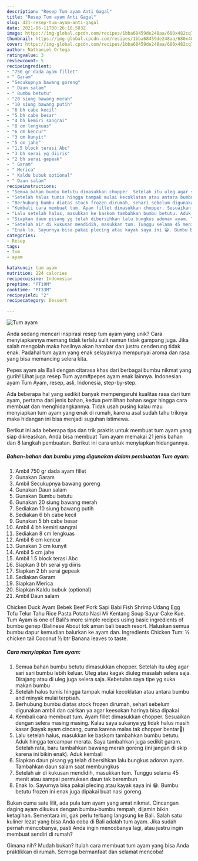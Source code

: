 ```yaml
---
description: "Resep Tum ayam Anti Gagal"
title: "Resep Tum ayam Anti Gagal"
slug: 421-resep-tum-ayam-anti-gagal
date: 2021-06-11T00:26:10.583Z
image: https://img-global.cpcdn.com/recipes/1bba68459de248aa/680x482cq70/tum-ayam-foto-resep-utama.jpg
thumbnail: https://img-global.cpcdn.com/recipes/1bba68459de248aa/680x482cq70/tum-ayam-foto-resep-utama.jpg
cover: https://img-global.cpcdn.com/recipes/1bba68459de248aa/680x482cq70/tum-ayam-foto-resep-utama.jpg
author: Nathaniel Ortega
ratingvalue: 3
reviewcount: 5
recipeingredient:
- "750 gr dada ayam fillet"
- " Garam"
- "Secukupnya bawang goreng"
- " Daun salam"
- " Bumbu betutu"
- "20 siung bawang merah"
- "10 siung bawang putih"
- "6 bh cabe kecil"
- "5 bh cabe besar"
- "4 bh kemiri sangrai"
- "8 cm lengkuas"
- "6 cm kencur"
- "3 cm kunyit"
- "5 cm jahe"
- "1.5 block terasi Abc"
- "3 bh serai yg diiris"
- "2 bh serai gepeak"
- " Garam"
- " Merica"
- " Kaldu bubuk optional"
- " Daun salam"
recipeinstructions:
- "Semua bahan bumbu betutu dimasukkan chopper. Setelah itu uleg agar sari sari bumbu lebih keluar. Uleg atau kagak diuleg masalah selera saja. Dirajang atau di uleg juga selera saja. Kebetulan saya tipe yg suka makan bumbu"
- "Setelah halus tumis hingga tampak mulai kecoklatan atau antara bumbu and minyak mulai terpisah."
- "Berhubung bumbu diatas stock frozen dirumah, sehari sebelum digunakan ambil dan cairkan ya agar keesokan harinya bisa dipakai"
- "Kembali cara membuat tum. Ayam fillet dimasukkan chopper. Sesuaikan dengan selera masing masing. Kalau saya sukanya yg tidak halus masih kasar (kayak ayam cincang, cuma karena malas tak chopper bentar🤭)"
- "Lalu setelah halus, masukkan ke baskom tambahkan bumbu betutu. Aduk hingga tercampur merata. Saya tambahkan juga sedikit garam. Setelah rata, baru tambahkan bawang merah goreng (ini jangan di skip karena ini bikin enak). Aduk kembali"
- "Siapkan daun pisang yg telah dibersihkan lalu bungkus adonan ayam. Tambahkan daun salam saat membungkus"
- "Setelah air di kukusan mendidih, masukkan tum. Tunggu selama 45 menit atau sampai permukaan daun tak berembun"
- "Enak lo. Sayurnya bisa pakai plecing atau kayak saya ini 😁. Bumbu betutu frozen ini enak juga dipakai buat nasi goreng."
categories:
- Resep
tags:
- tum
- ayam

katakunci: tum ayam 
nutrition: 224 calories
recipecuisine: Indonesian
preptime: "PT19M"
cooktime: "PT33M"
recipeyield: "2"
recipecategory: Dessert

---
```



![Tum ayam](https://img-global.cpcdn.com/recipes/1bba68459de248aa/680x482cq70/tum-ayam-foto-resep-utama.jpg)

Anda sedang mencari inspirasi resep tum ayam yang unik? Cara menyiapkannya memang tidak terlalu sulit namun tidak gampang juga. Jika salah mengolah maka hasilnya akan hambar dan justru cenderung tidak enak. Padahal tum ayam yang enak selayaknya mempunyai aroma dan rasa yang bisa memancing selera kita.

Pepes ayam ala Bali dengan citarasa khas dari berbagai bumbu nikmat yang gurih! Lihat juga resep Tum ayam#pepes ayam enak lainnya. Indonesian ayam Tum Ayam, resep, asli, Indonesia, step-by-step.

Ada beberapa hal yang sedikit banyak mempengaruhi kualitas rasa dari tum ayam, pertama dari jenis bahan, kedua pemilihan bahan segar hingga cara membuat dan menghidangkannya. Tidak usah pusing kalau mau menyiapkan tum ayam yang enak di rumah, karena asal sudah tahu triknya maka hidangan ini bisa menjadi suguhan istimewa.


Berikut ini ada beberapa tips dan trik praktis untuk membuat tum ayam yang siap dikreasikan. Anda bisa membuat Tum ayam memakai 21 jenis bahan dan 8 langkah pembuatan. Berikut ini cara untuk menyiapkan hidangannya.

<!--inarticleads1-->

##### Bahan-bahan dan bumbu yang digunakan dalam pembuatan Tum ayam:

1. Ambil 750 gr dada ayam fillet
1. Gunakan  Garam
1. Ambil Secukupnya bawang goreng
1. Gunakan  Daun salam
1. Gunakan  Bumbu betutu
1. Gunakan 20 siung bawang merah
1. Sediakan 10 siung bawang putih
1. Sediakan 6 bh cabe kecil
1. Gunakan 5 bh cabe besar
1. Ambil 4 bh kemiri sangrai
1. Sediakan 8 cm lengkuas
1. Ambil 6 cm kencur
1. Gunakan 3 cm kunyit
1. Ambil 5 cm jahe
1. Ambil 1.5 block terasi Abc
1. Siapkan 3 bh serai yg diiris
1. Siapkan 2 bh serai gepeak
1. Sediakan  Garam
1. Siapkan  Merica
1. Siapkan  Kaldu bubuk (optional)
1. Ambil  Daun salam


Chicken Duck Ayam Bebek Beef Pork Sapi Babi Fish Shrimp Udang Egg Tofu Telur Tahu Rice Pasta Potato Nasi Mi Kentang Soup Sayur Cake Kue. Tum Ayam is one of Bali&#39;s more simple recipes using basic ingredients of bumbu genep (Balinese About tok aman bali beach resort. Haluskan semua bumbu dapur kemudian balurkan ke ayam dan. Ingredients Chicken Tum: ½ chicken tail Coconut ½ btr Banana leaves to taste. 

<!--inarticleads2-->

##### Cara menyiapkan Tum ayam:

1. Semua bahan bumbu betutu dimasukkan chopper. Setelah itu uleg agar sari sari bumbu lebih keluar. Uleg atau kagak diuleg masalah selera saja. Dirajang atau di uleg juga selera saja. Kebetulan saya tipe yg suka makan bumbu
1. Setelah halus tumis hingga tampak mulai kecoklatan atau antara bumbu and minyak mulai terpisah.
1. Berhubung bumbu diatas stock frozen dirumah, sehari sebelum digunakan ambil dan cairkan ya agar keesokan harinya bisa dipakai
1. Kembali cara membuat tum. Ayam fillet dimasukkan chopper. Sesuaikan dengan selera masing masing. Kalau saya sukanya yg tidak halus masih kasar (kayak ayam cincang, cuma karena malas tak chopper bentar🤭)
1. Lalu setelah halus, masukkan ke baskom tambahkan bumbu betutu. Aduk hingga tercampur merata. Saya tambahkan juga sedikit garam. Setelah rata, baru tambahkan bawang merah goreng (ini jangan di skip karena ini bikin enak). Aduk kembali
1. Siapkan daun pisang yg telah dibersihkan lalu bungkus adonan ayam. Tambahkan daun salam saat membungkus
1. Setelah air di kukusan mendidih, masukkan tum. Tunggu selama 45 menit atau sampai permukaan daun tak berembun
1. Enak lo. Sayurnya bisa pakai plecing atau kayak saya ini 😁. Bumbu betutu frozen ini enak juga dipakai buat nasi goreng.


Bukan cuma sate lilit, ada pula tum ayam yang amat nikmat. Cincangan daging ayam dikukus dengan bumbu-bumbu rempah, dijamin bikin ketagihan. Sementara ini, gak perlu terbang langsung ke Bali. Salah satu kuliner lezat yang bisa Anda coba di Bali adalah tum ayam. Jika sudah pernah mencobanya, pasti Anda ingin mencobanya lagi, atau justru ingin membuat sendiri di rumah? 

Gimana nih? Mudah bukan? Itulah cara membuat tum ayam yang bisa Anda praktikkan di rumah. Semoga bermanfaat dan selamat mencoba!
